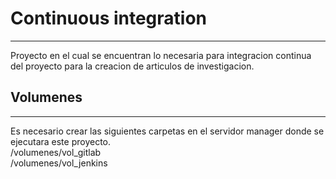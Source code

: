 # Continuous integration 
***
Proyecto en el cual se encuentran lo necesaria para integracion continua del proyecto para la creacion de articulos de investigacion.  
## Volumenes
***
Es necesario crear las siguientes carpetas en el servidor manager donde se ejecutara este proyecto.  
/volumenes/vol_gitlab  
/volumenes/vol_jenkins  

